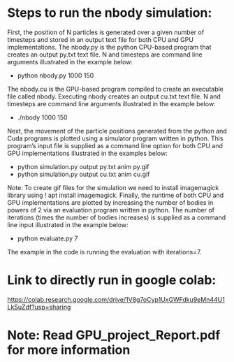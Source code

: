 # Steps to run the nbody simulation: 

First, the position of
N particles is generated over a given number of timesteps and
stored in an output text file for both CPU and GPU implementations.
The nbody.py is the python CPU-based program that
creates an output py.txt text file. N and timesteps are command
line arguments illustrated in the example below:


*   python nbody.py 1000 150

The nbody.cu is the GPU-based program compiled to create
an executable file called nbody. Executing nbody creates an
output cu.txt text file. N and timesteps are command line
arguments illustrated in the example below:


*   ./nbody 1000 150

Next, the movement of the particle positions generated from
the python and Cuda programs is plotted using a simulator
program written in python. This program’s input file is
supplied as a command line option for both CPU and GPU
implementations illustrated in the examples below:


*   python simulation.py output py.txt anim py.gif
*   python simulation.py output cu.txt anim cu.gif


Note: To create gif files for the simulation we need to install
imagemagick library using ! apt install imagemagick.
Finally, the runtime of both CPU and GPU implementations
are plotted by increasing the number of bodies in powers of 2
via an evaluation program written in python. The number of
iterations (times the number of bodies increases) is supplied
as a command line input illustrated in the example below:


*   python evaluate.py 7

The example in the code is running the evaluation with iterations=7.


# Link to directly run in google colab:

https://colab.research.google.com/drive/1V8g7oCyp1UxGWFdku9eMn44U1LkSuZdf?usp=sharing

# Note: Read GPU_project_Report.pdf for more information


